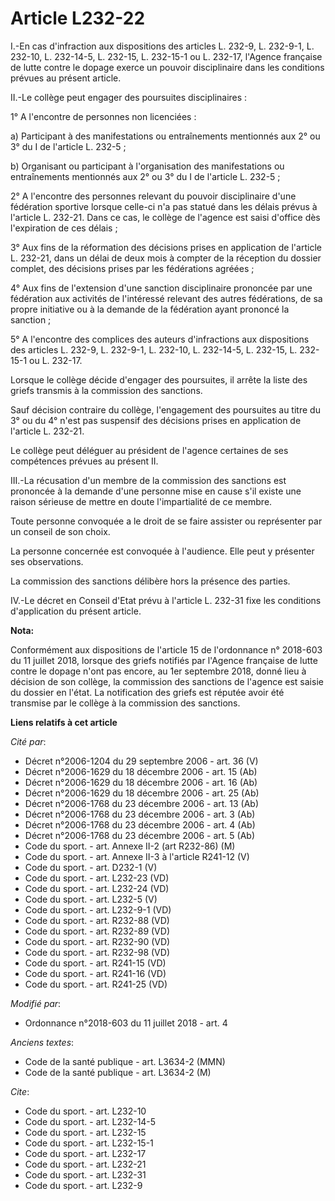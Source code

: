 # Article L232-22

I.-En cas d'infraction aux dispositions des articles L. 232-9, L. 232-9-1, L. 232-10, L. 232-14-5, L. 232-15, L. 232-15-1 ou
L. 232-17, l'Agence française de lutte contre le dopage exerce un pouvoir disciplinaire dans les conditions prévues au
présent article. 

II.-Le collège peut engager des poursuites disciplinaires : 

1° A l'encontre de personnes non licenciées : 

a) Participant à des manifestations ou entraînements mentionnés aux 2° ou 3° du I de l'article L. 232-5 ; 

b) Organisant ou participant à l'organisation des manifestations ou entraînements mentionnés aux 2° ou 3° du I de l'article
L. 232-5 ; 

2° A l'encontre des personnes relevant du pouvoir disciplinaire d'une fédération sportive lorsque celle-ci n'a pas statué
dans les délais prévus à l'article L. 232-21. Dans ce cas, le collège de l'agence est saisi d'office dès l'expiration de ces
délais ; 

3° Aux fins de la réformation des décisions prises en application de l'article L. 232-21, dans un délai de deux mois à
compter de la réception du dossier complet, des décisions prises par les fédérations agréées ; 

4° Aux fins de l'extension d'une sanction disciplinaire prononcée par une fédération aux activités de l'intéressé relevant
des autres fédérations, de sa propre initiative ou à la demande de la fédération ayant prononcé la sanction ; 

5° A l'encontre des complices des auteurs d'infractions aux dispositions des articles L. 232-9, L. 232-9-1, L. 232-10, L.
232-14-5, L. 232-15, L. 232-15-1 ou L. 232-17. 

Lorsque le collège décide d'engager des poursuites, il arrête la liste des griefs transmis à la commission des sanctions. 

Sauf décision contraire du collège, l'engagement des poursuites au titre du 3° ou du 4° n'est pas suspensif des décisions
prises en application de l'article L. 232-21. 

Le collège peut déléguer au président de l'agence certaines de ses compétences prévues au présent II. 

III.-La récusation d'un membre de la commission des sanctions est prononcée à la demande d'une personne mise en cause s'il
existe une raison sérieuse de mettre en doute l'impartialité de ce membre. 

Toute personne convoquée a le droit de se faire assister ou représenter par un conseil de son choix. 

La personne concernée est convoquée à l'audience. Elle peut y présenter ses observations. 

La commission des sanctions délibère hors la présence des parties. 

IV.-Le décret en Conseil d'Etat prévu à l'article L. 232-31 fixe les conditions d'application du présent article.

**Nota:**

Conformément aux dispositions de l'article 15 de l'ordonnance n° 2018-603 du 11 juillet 2018, lorsque des griefs notifiés par
l'Agence française de lutte contre le dopage n'ont pas encore, au 1er septembre 2018, donné lieu à décision de son collège,
la commission des sanctions de l'agence est saisie du dossier en l'état. La notification des griefs est réputée avoir été
transmise par le collège à la commission des sanctions.

**Liens relatifs à cet article**

_Cité par_:

  - Décret n°2006-1204 du 29 septembre 2006 - art. 36 (V)
  - Décret n°2006-1629 du 18 décembre 2006 - art. 15 (Ab)
  - Décret n°2006-1629 du 18 décembre 2006 - art. 16 (Ab)
  - Décret n°2006-1629 du 18 décembre 2006 - art. 25 (Ab)
  - Décret n°2006-1768 du 23 décembre 2006 - art. 13 (Ab)
  - Décret n°2006-1768 du 23 décembre 2006 - art. 3 (Ab)
  - Décret n°2006-1768 du 23 décembre 2006 - art. 4 (Ab)
  - Décret n°2006-1768 du 23 décembre 2006 - art. 5 (Ab)
  - Code du sport. - art. Annexe II-2 (art R232-86) (M)
  - Code du sport. - art. Annexe II-3 à l'article R241-12 (V)
  - Code du sport. - art. D232-1 (V)
  - Code du sport. - art. L232-23 (VD)
  - Code du sport. - art. L232-24 (VD)
  - Code du sport. - art. L232-5 (V)
  - Code du sport. - art. L232-9-1 (VD)
  - Code du sport. - art. R232-88 (VD)
  - Code du sport. - art. R232-89 (VD)
  - Code du sport. - art. R232-90 (VD)
  - Code du sport. - art. R232-98 (VD)
  - Code du sport. - art. R241-15 (VD)
  - Code du sport. - art. R241-16 (VD)
  - Code du sport. - art. R241-25 (VD)

_Modifié par_:

  - Ordonnance n°2018-603 du 11 juillet 2018 - art. 4

_Anciens textes_:

  - Code de la santé publique - art. L3634-2 (MMN)
  - Code de la santé publique - art. L3634-2 (M)

_Cite_:

  - Code du sport. - art. L232-10
  - Code du sport. - art. L232-14-5
  - Code du sport. - art. L232-15
  - Code du sport. - art. L232-15-1
  - Code du sport. - art. L232-17
  - Code du sport. - art. L232-21
  - Code du sport. - art. L232-31
  - Code du sport. - art. L232-9
